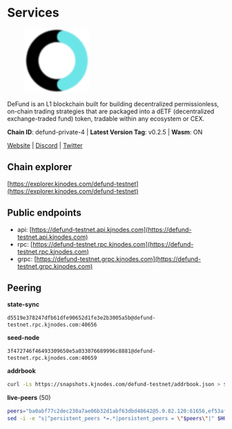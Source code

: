 # Services

<figure><img src="https://raw.githubusercontent.com/kj89/cosmos-images/main/logos/defund.png" width="150" alt=""><figcaption></figcaption></figure>

DeFund is an L1 blockchain built for building decentralized permissionless,  on-chain trading strategies that are packaged into a dETF (decentralized  exchange-traded fund) token, tradable within any ecosystem or CEX.

**Chain ID**: defund-private-4 | **Latest Version Tag**: v0.2.5 | **Wasm**: ON

[Website](https://www.defund.app) | [Discord](https://discord.gg/FV26pRPZ3P) | [Twitter](https://twitter.com/defund_finance)




## Chain explorer
[https://explorer.kjnodes.com/defund-testnet](https://explorer.kjnodes.com/defund-testnet)

## Public endpoints

* api: [https://defund-testnet.api.kjnodes.com](https://defund-testnet.api.kjnodes.com)
* rpc: [https://defund-testnet.rpc.kjnodes.com](https://defund-testnet.rpc.kjnodes.com)
* grpc: [https://defund-testnet.grpc.kjnodes.com](https://defund-testnet.grpc.kjnodes.com)

## Peering

**state-sync**

```text
d5519e378247dfb61dfe90652d1fe3e2b3005a5b@defund-testnet.rpc.kjnodes.com:40656
```

**seed-node**

```text
3f472746f46493309650e5a033076689996c8881@defund-testnet.rpc.kjnodes.com:40659
```

**addrbook**
```bash
curl -Ls https://snapshots.kjnodes.com/defund-testnet/addrbook.json > $HOME/.defund/config/addrbook.json
```

**live-peers** (50)
```bash
peers="ba0abf77c2dec230a7ae06b32d1abf63dbd48642@5.9.82.120:61656,ef53af287e18b5a7af4b682bedb90abb6d0ca59a@144.76.164.139:13656,01b73409f0a44e9998af038259ce079af906c405@65.109.167.54:26656,d5519e378247dfb61dfe90652d1fe3e2b3005a5b@65.109.68.190:40656,1684f8e7312d55c6bb814b0966dbb0d70f53586d@148.251.91.77:21656,2b8a63defdcde856b7c4febac9658ad2ef26befb@65.108.9.230:18656,4fbe902fb542fc2cec818bc76b3857f2af251b52@84.46.242.68:26656,5ba975533e25b25e84df48bc6aeeed108f78aba4@209.126.2.211:26656,10387ab989f13bf3b491c4167993a909ed815af5@86.48.26.85:28656,da7e109ceb4376c812267062fddf98f01ec834df@40.83.10.226:26656,6d17e0f49bc1856c732f1d439647720ba127aab8@84.46.247.5:26656,2687b608599ef656f343a790f21fb3fb9292668e@194.146.13.187:26656,e26206d0e39515fb07915b28e468729340eb112e@38.242.244.163:26656,38c2e79f4d9043aac5fd699d3bd5b8c3bdab0ab2@154.12.241.185:26656,7da687fa5a1f9a635fb333519582fcc6fdada112@23.88.74.54:40656,e21aa9dfe1a522453bb89a290cf49a476cf38bea@65.21.58.9:40656,d1b61b43b9475e9d509f720415b75c30cb92bfb3@89.117.58.38:26656,78f6683344058d2ee9fe0984b754f76bbed75621@65.109.116.110:26656,b4f12c703c29169b4c58345751ba093d7850d517@65.109.89.58:28656,a240dbc941bdf485d46191a4db4ce2d0fe69cc1f@164.68.127.182:26656,a04b2fa85b4636dca6e3841396b7eda6a24f22f7@194.195.87.106:26656,a1bdb1abbedc6d707f0bc62661a2ef106eaec6da@95.128.140.24:40656,2fb53d2509f3bd47fa26f39d2a2c81347c9046ef@65.108.214.39:40656,d1ba0f8137413cdce81ffaea04f8f25d1d5f32b6@65.109.167.55:26656,ee8b7d90655b89e1c5b76e3471fd22846e613bca@95.216.14.72:26656,7e6bb7063b51a7a5e6433efb8c552e7e0542fc58@217.76.50.67:26656,c2977e5d8d822e75c8916867b5c713e6b3841705@65.109.225.137:40656,e6b527fc22f21c8c7dd044c8c4e53b29f625343d@154.12.244.184:30656,9defab88984fb8732e3bc33dd05cac99530c6509@89.163.255.100:26656,1b1104d787754127fbfb6394a34405223583b88c@65.109.93.152:32656,bf6472ff84ececf1108538b994931f23cb198892@65.109.3.8:26656,807a0dc497bec0ab730310738ef7d27fd3df7671@155.133.27.248:27656,76d932d75b5de4c1799f8702b0047a4ab3de1b14@154.53.63.156:30656,8517cda53e2cf38197e02b93e6e6a441645ad92d@89.223.53.232:36656,1a4f0f016ffc8f6814835dc20f5bb7050b2eac90@38.242.239.25:36656,bf05df3550272f56495e9d4cf2637dd6554e36a6@38.242.139.242:26656,48fe32b3f93472a26854ee6fef69447f62a265ed@199.175.98.109:26656,6448d127ec3b31a1565603409c327699ff9c0b52@77.91.78.222:26656,e374c0d40d3fd948e91e239fe67c9d7a8fff4995@65.108.101.124:13656,1f035d17ad5cc6b1abaf8ed0380fdddff1db929f@85.239.243.215:26656,af92a629bc880371b98730a7f0440c354c965d8b@188.233.19.237:18656,86d2ba5ae1de54976df24c5199f03daf5f8858dc@173.249.7.166:26656,d9f1a0f399c8db62206edb2be29a313829fc8521@135.181.128.19:26656,1c4d96b6529211d2efcf4ea2e274eaff48da4ed0@65.109.70.4:40656,62f1b6e0958f7b5c6a81c90ed9bbee0ea87c86f4@88.210.6.152:26656,9caa4ac64062fa1178a9db93d24209841bbd30ba@199.175.98.110:26656,051fbbbd55a1711ddbd7728eac8b4ccffa5cf9b6@65.109.5.235:26656,6bb4f833ad40aeddc065b6778014545c2c95b60e@173.249.47.231:27656,00d115036d02ca5a5e8498fc1c87d56fd3f7f19c@65.109.106.211:26656,9f7dde4748adfcd4404179079857a4db627eeae4@176.124.222.160:40656"
sed -i -e "s|^persistent_peers *=.*|persistent_peers = \"$peers\"|" $HOME/.defund/config/config.toml
```
